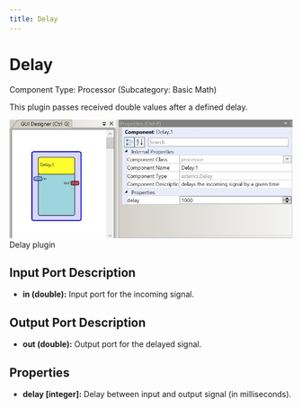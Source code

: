 ```yaml
---
title: Delay
---
```


# Delay

Component Type: Processor (Subcategory: Basic Math)

This plugin passes received double values after a defined delay.

![Screenshot: Delay plugin](./img/Delay.jpg "Screenshot: Delay plugin")  
Delay plugin

## Input Port Description

- **in (double):** Input port for the incoming signal.

## Output Port Description

- **out (double):** Output port for the delayed signal.

## Properties

- **delay \[integer\]:** Delay between input and output signal (in milliseconds).
